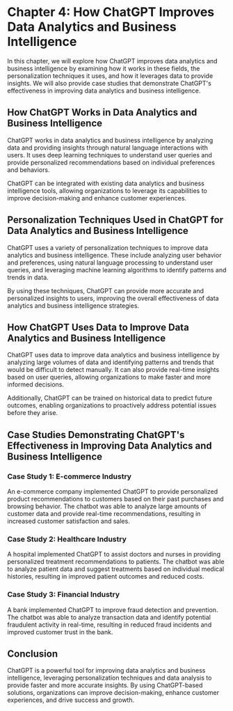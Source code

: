 Chapter 4: How ChatGPT Improves Data Analytics and Business Intelligence
========================================================================

In this chapter, we will explore how ChatGPT improves data analytics and business intelligence by examining how it works in these fields, the personalization techniques it uses, and how it leverages data to provide insights. We will also provide case studies that demonstrate ChatGPT's effectiveness in improving data analytics and business intelligence.

How ChatGPT Works in Data Analytics and Business Intelligence
-------------------------------------------------------------

ChatGPT works in data analytics and business intelligence by analyzing data and providing insights through natural language interactions with users. It uses deep learning techniques to understand user queries and provide personalized recommendations based on individual preferences and behaviors.

ChatGPT can be integrated with existing data analytics and business intelligence tools, allowing organizations to leverage its capabilities to improve decision-making and enhance customer experiences.

Personalization Techniques Used in ChatGPT for Data Analytics and Business Intelligence
---------------------------------------------------------------------------------------

ChatGPT uses a variety of personalization techniques to improve data analytics and business intelligence. These include analyzing user behavior and preferences, using natural language processing to understand user queries, and leveraging machine learning algorithms to identify patterns and trends in data.

By using these techniques, ChatGPT can provide more accurate and personalized insights to users, improving the overall effectiveness of data analytics and business intelligence strategies.

How ChatGPT Uses Data to Improve Data Analytics and Business Intelligence
-------------------------------------------------------------------------

ChatGPT uses data to improve data analytics and business intelligence by analyzing large volumes of data and identifying patterns and trends that would be difficult to detect manually. It can also provide real-time insights based on user queries, allowing organizations to make faster and more informed decisions.

Additionally, ChatGPT can be trained on historical data to predict future outcomes, enabling organizations to proactively address potential issues before they arise.

Case Studies Demonstrating ChatGPT's Effectiveness in Improving Data Analytics and Business Intelligence
--------------------------------------------------------------------------------------------------------

### Case Study 1: E-commerce Industry

An e-commerce company implemented ChatGPT to provide personalized product recommendations to customers based on their past purchases and browsing behavior. The chatbot was able to analyze large amounts of customer data and provide real-time recommendations, resulting in increased customer satisfaction and sales.

### Case Study 2: Healthcare Industry

A hospital implemented ChatGPT to assist doctors and nurses in providing personalized treatment recommendations to patients. The chatbot was able to analyze patient data and suggest treatments based on individual medical histories, resulting in improved patient outcomes and reduced costs.

### Case Study 3: Financial Industry

A bank implemented ChatGPT to improve fraud detection and prevention. The chatbot was able to analyze transaction data and identify potential fraudulent activity in real-time, resulting in reduced fraud incidents and improved customer trust in the bank.

Conclusion
----------

ChatGPT is a powerful tool for improving data analytics and business intelligence, leveraging personalization techniques and data analysis to provide faster and more accurate insights. By using ChatGPT-based solutions, organizations can improve decision-making, enhance customer experiences, and drive success and growth.
